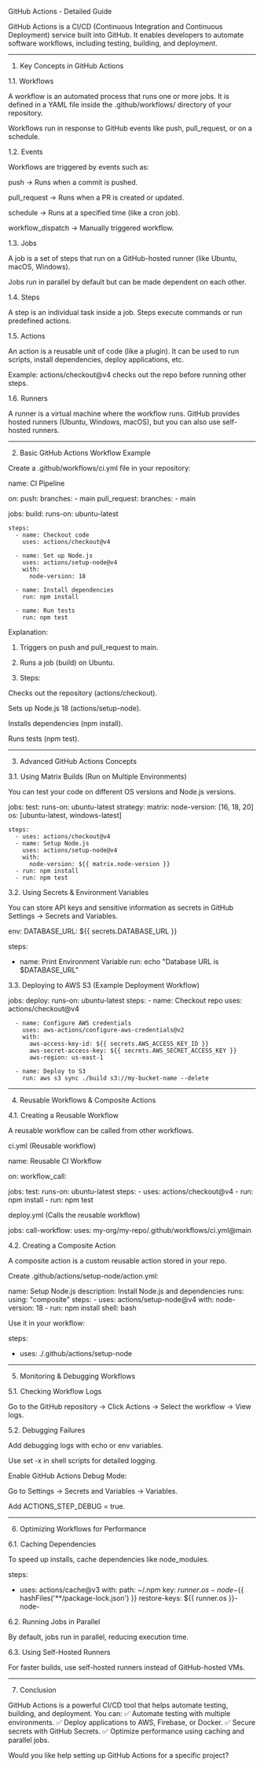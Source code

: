 GitHub Actions - Detailed Guide

GitHub Actions is a CI/CD (Continuous Integration and Continuous Deployment) service built into GitHub. It enables developers to automate software workflows, including testing, building, and deployment.


---

1. Key Concepts in GitHub Actions

1.1. Workflows

A workflow is an automated process that runs one or more jobs. It is defined in a YAML file inside the .github/workflows/ directory of your repository.

Workflows run in response to GitHub events like push, pull_request, or on a schedule.


1.2. Events

Workflows are triggered by events such as:

push → Runs when a commit is pushed.

pull_request → Runs when a PR is created or updated.

schedule → Runs at a specified time (like a cron job).

workflow_dispatch → Manually triggered workflow.


1.3. Jobs

A job is a set of steps that run on a GitHub-hosted runner (like Ubuntu, macOS, Windows).

Jobs run in parallel by default but can be made dependent on each other.


1.4. Steps

A step is an individual task inside a job. Steps execute commands or run predefined actions.

1.5. Actions

An action is a reusable unit of code (like a plugin). It can be used to run scripts, install dependencies, deploy applications, etc.

Example: actions/checkout@v4 checks out the repo before running other steps.


1.6. Runners

A runner is a virtual machine where the workflow runs. GitHub provides hosted runners (Ubuntu, Windows, macOS), but you can also use self-hosted runners.


---

2. Basic GitHub Actions Workflow Example

Create a .github/workflows/ci.yml file in your repository:

name: CI Pipeline

on: 
  push:
    branches:
      - main
  pull_request:
    branches:
      - main

jobs:
  build:
    runs-on: ubuntu-latest

    steps:
      - name: Checkout code
        uses: actions/checkout@v4

      - name: Set up Node.js
        uses: actions/setup-node@v4
        with:
          node-version: 18

      - name: Install dependencies
        run: npm install

      - name: Run tests
        run: npm test

Explanation:

1. Triggers on push and pull_request to main.


2. Runs a job (build) on Ubuntu.


3. Steps:

Checks out the repository (actions/checkout).

Sets up Node.js 18 (actions/setup-node).

Installs dependencies (npm install).

Runs tests (npm test).





---

3. Advanced GitHub Actions Concepts

3.1. Using Matrix Builds (Run on Multiple Environments)

You can test your code on different OS versions and Node.js versions.

jobs:
  test:
    runs-on: ubuntu-latest
    strategy:
      matrix:
        node-version: [16, 18, 20]
        os: [ubuntu-latest, windows-latest]

    steps:
      - uses: actions/checkout@v4
      - name: Setup Node.js
        uses: actions/setup-node@v4
        with:
          node-version: ${{ matrix.node-version }}
      - run: npm install
      - run: npm test

3.2. Using Secrets & Environment Variables

You can store API keys and sensitive information as secrets in GitHub Settings → Secrets and Variables.

env:
  DATABASE_URL: ${{ secrets.DATABASE_URL }}

steps:
  - name: Print Environment Variable
    run: echo "Database URL is $DATABASE_URL"

3.3. Deploying to AWS S3 (Example Deployment Workflow)

jobs:
  deploy:
    runs-on: ubuntu-latest
    steps:
      - name: Checkout repo
        uses: actions/checkout@v4

      - name: Configure AWS credentials
        uses: aws-actions/configure-aws-credentials@v2
        with:
          aws-access-key-id: ${{ secrets.AWS_ACCESS_KEY_ID }}
          aws-secret-access-key: ${{ secrets.AWS_SECRET_ACCESS_KEY }}
          aws-region: us-east-1

      - name: Deploy to S3
        run: aws s3 sync ./build s3://my-bucket-name --delete


---

4. Reusable Workflows & Composite Actions

4.1. Creating a Reusable Workflow

A reusable workflow can be called from other workflows.

ci.yml (Reusable workflow)

name: Reusable CI Workflow

on: 
  workflow_call:

jobs:
  test:
    runs-on: ubuntu-latest
    steps:
      - uses: actions/checkout@v4
      - run: npm install
      - run: npm test

deploy.yml (Calls the reusable workflow)

jobs:
  call-workflow:
    uses: my-org/my-repo/.github/workflows/ci.yml@main

4.2. Creating a Composite Action

A composite action is a custom reusable action stored in your repo.

Create .github/actions/setup-node/action.yml:

name: Setup Node.js
description: Install Node.js and dependencies
runs:
  using: "composite"
  steps:
    - uses: actions/setup-node@v4
      with:
        node-version: 18
    - run: npm install
      shell: bash

Use it in your workflow:

steps:
  - uses: ./.github/actions/setup-node


---

5. Monitoring & Debugging Workflows

5.1. Checking Workflow Logs

Go to the GitHub repository → Click Actions → Select the workflow → View logs.


5.2. Debugging Failures

Add debugging logs with echo or env variables.

Use set -x in shell scripts for detailed logging.

Enable GitHub Actions Debug Mode:

Go to Settings → Secrets and Variables → Variables.

Add ACTIONS_STEP_DEBUG = true.




---

6. Optimizing Workflows for Performance

6.1. Caching Dependencies

To speed up installs, cache dependencies like node_modules.

steps:
  - uses: actions/cache@v3
    with:
      path: ~/.npm
      key: ${{ runner.os }}-node-${{ hashFiles('**/package-lock.json') }}
      restore-keys: ${{ runner.os }}-node-

6.2. Running Jobs in Parallel

By default, jobs run in parallel, reducing execution time.

6.3. Using Self-Hosted Runners

For faster builds, use self-hosted runners instead of GitHub-hosted VMs.


---

7. Conclusion

GitHub Actions is a powerful CI/CD tool that helps automate testing, building, and deployment. You can:
✅ Automate testing with multiple environments.
✅ Deploy applications to AWS, Firebase, or Docker.
✅ Secure secrets with GitHub Secrets.
✅ Optimize performance using caching and parallel jobs.

Would you like help setting up GitHub Actions for a specific project?